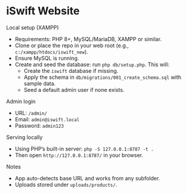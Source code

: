 # iSwift Website

Local setup (XAMPP)
- Requirements: PHP 8+, MySQL/MariaDB, XAMPP or similar.
- Clone or place the repo in your web root (e.g., `c:/xampp/htdocs/iswift_new`).
- Ensure MySQL is running.
- Create and seed the database: run `php db/setup.php`. This will:
  - Create the `iswift` database if missing.
  - Apply the schema in `db/migrations/001_create_schema.sql` with sample data.
  - Seed a default admin user if none exists.

Admin login
- URL: `/admin/`
- Email: `admin@iswift.local`
- Password: `admin123`

Serving locally
- Using PHP’s built-in server: `php -S 127.0.0.1:8787 -t .`
- Then open `http://127.0.0.1:8787/` in your browser.

Notes
- App auto-detects base URL and works from any subfolder.
- Uploads stored under `uploads/products/`.
